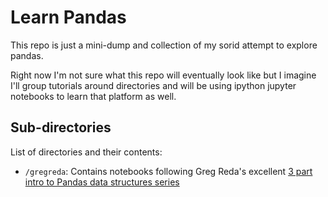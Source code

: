 # Learn Pandas

This repo is just a mini-dump and collection of my sorid attempt to explore pandas.  

Right now I'm not sure what this repo will eventually look like but I imagine I'll group tutorials around directories and will be using ipython jupyter notebooks to learn that platform as well.

## Sub-directories

List of directories and their contents:
- `/gregreda`: Contains notebooks following Greg Reda's excellent [3 part intro to Pandas data structures series](http://www.gregreda.com/2013/10/26/intro-to-pandas-data-structures/) 